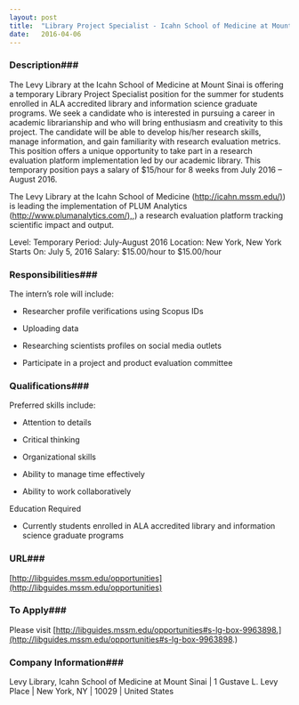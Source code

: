 ```yaml
---
layout: post
title:  "Library Project Specialist - Icahn School of Medicine at Mount Sinai"
date:   2016-04-06
---
```


### Description###

The Levy Library at the Icahn School of Medicine at Mount Sinai is offering a temporary Library Project Specialist position for the summer for students enrolled in ALA accredited library and information science graduate programs. We seek a candidate who is interested in pursuing a career in academic librarianship and who will bring enthusiasm and creativity to this project. The candidate will be able to develop his/her research skills, manage information, and gain familiarity with research evaluation metrics. This position offers a unique opportunity to take part in a research evaluation platform implementation led by our academic library. This temporary position pays a salary of $15/hour for 8 weeks from July 2016 – August 2016.

The Levy Library at the Icahn School of Medicine ([http://icahn.mssm.edu/)](http://icahn.mssm.edu/)) is leading the implementation of PLUM Analytics ([http://www.plumanalytics.com/),](http://www.plumanalytics.com/),) a research evaluation platform tracking scientific impact and output.


Level: Temporary
Period: July-August 2016
Location: New York, New York
Starts On: July 5, 2016
Salary: $15.00/hour to $15.00/hour


### Responsibilities###

The intern’s role will include:

* Researcher profile verifications using Scopus IDs

* Uploading data

* Researching scientists profiles on social media outlets

* Participate in a project and product evaluation committee



### Qualifications###

Preferred skills include:

* Attention to details

* Critical thinking

* Organizational skills

* Ability to manage time effectively

* Ability to work collaboratively

Education Required

* Currently students enrolled in ALA accredited library and information science graduate programs







### URL###

 [http://libguides.mssm.edu/opportunities](http://libguides.mssm.edu/opportunities)

### To Apply###

Please visit [http://libguides.mssm.edu/opportunities#s-lg-box-9963898.](http://libguides.mssm.edu/opportunities#s-lg-box-9963898.)


### Company Information###

 Levy Library, Icahn School of Medicine at Mount Sinai | 1 Gustave L. Levy Place | New York, NY | 10029 | United States



